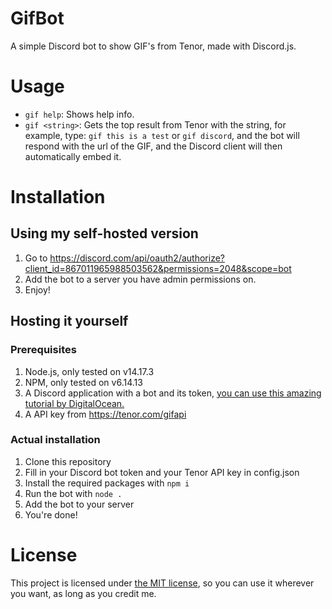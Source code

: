 # GifBot
A simple Discord bot to show GIF's from Tenor, made with Discord.js.

# Usage
- `gif help`: Shows help info.
- `gif <string>`: Gets the top result from Tenor with the string, for example, type: `gif this is a test` or `gif discord`, and the bot will respond with the url of the GIF, and the Discord client will then automatically embed it.

# Installation

## Using my self-hosted version

1. Go to https://discord.com/api/oauth2/authorize?client_id=867011965988503562&permissions=2048&scope=bot
2. Add the bot to a server you have admin permissions on.
3. Enjoy!

## Hosting it yourself

### Prerequisites
1. Node.js, only tested on v14.17.3
2. NPM, only tested on v6.14.13
3. A Discord application with a bot and its token, [you can use this amazing tutorial by DigitalOcean.](https://www.digitalocean.com/community/tutorials/how-to-build-a-discord-bot-with-node-js)
4. A API key from https://tenor.com/gifapi

### Actual installation
1. Clone this repository
2. Fill in your Discord bot token and your Tenor API key in config.json
3. Install the required packages with `npm i`
4. Run the bot with `node .`
5. Add the bot to your server
6. You're done!

# License
This project is licensed under [the MIT license](https://en.wikipedia.org/wiki/MIT_License), so you can use it wherever you want, as long as you credit me.
